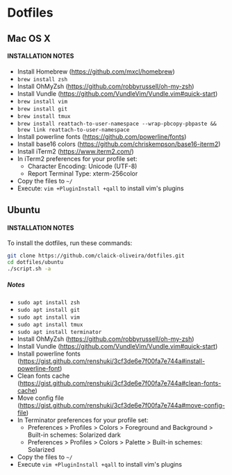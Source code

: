 # Dotfiles

## Mac OS X

#### INSTALLATION NOTES

 - Install Homebrew (https://github.com/mxcl/homebrew)
 - `brew install zsh`
 - Install OhMyZsh (https://github.com/robbyrussell/oh-my-zsh)
 - Install Vundle (https://github.com/VundleVim/Vundle.vim#quick-start)
 - `brew install vim`
 - `brew install git`
 - `brew install tmux`
 - `brew install reattach-to-user-namespace --wrap-pbcopy-pbpaste && brew link reattach-to-user-namespace`
 - Install powerline fonts (https://github.com/powerline/fonts)
 - Install base16 colors (https://github.com/chriskempson/base16-iterm2)
 - Install iTerm2 (https://www.iterm2.com/)
 - In iTerm2 preferences for your profile set:
   - Character Encoding: Unicode (UTF-8)
   - Report Terminal Type: xterm-256color
 - Copy the files to `~/`
 - Execute: `vim +PluginInstall +qall` to install vim's plugins

## Ubuntu

#### INSTALLATION NOTES

To install the dotfiles, run these commands:

```bash
git clone https://github.com/claick-oliveira/dotfiles.git
cd dotfiles/ubuntu
./script.sh -a
```

##### Notes

  - `sudo apt install zsh`
  - `sudo apt install git`
  - `sudo apt install vim`
  - `sudo apt install tmux`
  - `sudo apt install terminator`
  - Install OhMyZsh (https://github.com/robbyrussell/oh-my-zsh)
  - Install Vundle (https://github.com/VundleVim/Vundle.vim#quick-start)
  - Install powerline fonts (https://gist.github.com/renshuki/3cf3de6e7f00fa7e744a#install-powerline-font)
  - Clean fonts cache (https://gist.github.com/renshuki/3cf3de6e7f00fa7e744a#clean-fonts-cache)
  - Move config file (https://gist.github.com/renshuki/3cf3de6e7f00fa7e744a#move-config-file)
  - In Terminator preferences for your profile set:
    - Preferences > Profiles > Colors > Foreground and Background > Built-in schemes: Solarized dark
    - Preferences > Profiles > Colors > Palette > Built-in schemes: Solarized
  - Copy the files to `~/`
  - Execute `vim +PluginInstall +qall` to install vim's plugins
